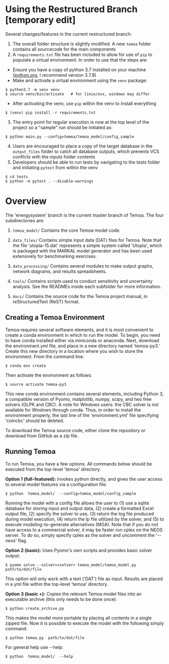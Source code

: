 # Using the Restructured Branch [temporary edit]

Several changes/features in the current restructured branch:

1. The overall folder structure is slightly modified.  A new `temoa` folder contains all sourcecode for the main components
2. A `requirements.txt` file has been included to allow for use of `pip` to populate a virtual environment.  In order to use that the steps are:
- Ensure you have a copy of python 3.7 installed on your machine ([python.org](), I recommend version 3.7.9)
- Make and activate a virtual environment using the `venv` package:

```
$ python3.7 -m venv venv
$ source venv/bin/activate   # for linux/osx, windows may differ
```
- After activating the venv, use `pip` within the venv to install everything
```
$ (venv) pip install -r requirements.txt
```

3. The entry point for regular execution is now at the top level of the project so a "sample" run should be initiated as:

```
$ python main.py --config=temoa/temoa_model/config_sample
```
4. Users are encouraged to place a copy of the target database in the `output_files` folder to catch all database outputs, which prevents VCS conflicts with the inputs folder contents
5. Developers should be able to run tests by navigating to the tests folder and initiating `pytest` from within the venv
```
$ cd tests
$ python -m pytest . --disable-warnings
```
# Overview

The 'energysystem' branch is the current master branch of
Temoa.  The four subdirectories are:

1. `temoa_model/`
Contains the core Temoa model code.

2. `data_files/`
Contains simple input data (DAT) files for Temoa. Note that the file
'utopia-15.dat' represents a simple system called 'Utopia', which
is packaged with the MARKAL model generator and has been used
extensively for benchmarking exercises.

3. `data_processing/`
Contains several modules to make output graphs, network diagrams, and
results spreadsheets.

3. `tools/`
Contains scripts used to conduct sensitivity and uncertainty analysis.
See the READMEs inside each subfolder for more information.

4. `docs/`
Contains the source code for the Temoa project manual, in reStructuredText
(ReST) format.

## Creating a Temoa Environment

Temoa requires several software elements, and it is most convenient to create
a conda environment in which to run the model. To begin, you need to have conda
installed either via miniconda or anaconda. Next, download the environment.yml file,
and  place in a new directory named 'temoa-py3.' Create this new directory in
a location where you wish to store the environment. From the command line:

```$ conda env create```

Then activate the environment as follows:

```$ source activate temoa-py3```

This new conda environment contains several elements, including Python 3, a
compatible version of Pyomo, matplotlib, numpy, scipy, and two free solvers
(GLPK and CBC). A note for Windows users: the CBC solver is not available for Windows through conda. Thus, in order to install the environment properly, the last line of the 'environment.yml' file specifying 'coincbc' should be deleted.

To download the Temoa source code, either clone the repository or download from GitHub
as a zip file.

## Running Temoa

To run Temoa, you have a few options. All commands below should be executed from the
top-level 'temoa' directory.

**Option 1 (full-featured):**
Invokes python directly, and gives the user access to
several model features via a configuration file:

```$ python  temoa_model/  --config=temoa_model/config_sample```

Running the model with a config file allows the user to (1) use a sqlite
database for storing input and output data, (2) create a formatted Excel
output file, (2) specify the solver to use, (3) return the log file produced during model execution, (4) return the lp file utilized by the solver, and (5) to execute modeling-to-generate alternatives (MGA). Note that if you do not have access to a commercial solver, it may be faster run cplex on the NEOS server. To do so, simply specify cplex as the solver and uncomment the '--neos' flag.


**Option 2 (basic):**
Uses Pyomo's own scripts and provides basic solver output:

```$ pyomo solve --solver=<solver> temoa_model/temoa_model.py  path/to/dat/file```

This option will only work with a text ('DAT') file as input.
Results are placed in a yml file within the top-level 'temoa' directory.


**Option 3 (basic +):**
Copies the relevant Temoa model files into an executable archive
(this only needs to be done once):

```$ python create_archive.py```

This makes the model more portable by placing all contents in a
single zipped file. Now it is possible to execute the model with the
following simply command:

```$ python temoa.py  path/to/dat/file```

For general help use --help:

```$ python  temoa_model/  --help```
